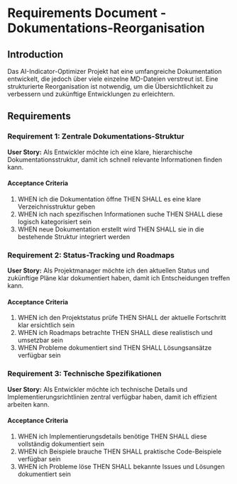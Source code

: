 # Requirements Document - Dokumentations-Reorganisation

## Introduction

Das AI-Indicator-Optimizer Projekt hat eine umfangreiche Dokumentation entwickelt, die jedoch über viele einzelne MD-Dateien verstreut ist. Eine strukturierte Reorganisation ist notwendig, um die Übersichtlichkeit zu verbessern und zukünftige Entwicklungen zu erleichtern.

## Requirements

### Requirement 1: Zentrale Dokumentations-Struktur

**User Story:** Als Entwickler möchte ich eine klare, hierarchische Dokumentationsstruktur, damit ich schnell relevante Informationen finden kann.

#### Acceptance Criteria

1. WHEN ich die Dokumentation öffne THEN SHALL es eine klare Verzeichnisstruktur geben
2. WHEN ich nach spezifischen Informationen suche THEN SHALL diese logisch kategorisiert sein
3. WHEN neue Dokumentation erstellt wird THEN SHALL sie in die bestehende Struktur integriert werden

### Requirement 2: Status-Tracking und Roadmaps

**User Story:** Als Projektmanager möchte ich den aktuellen Status und zukünftige Pläne klar dokumentiert haben, damit ich Entscheidungen treffen kann.

#### Acceptance Criteria

1. WHEN ich den Projektstatus prüfe THEN SHALL der aktuelle Fortschritt klar ersichtlich sein
2. WHEN ich Roadmaps betrachte THEN SHALL diese realistisch und umsetzbar sein
3. WHEN Probleme dokumentiert sind THEN SHALL Lösungsansätze verfügbar sein

### Requirement 3: Technische Spezifikationen

**User Story:** Als Entwickler möchte ich technische Details und Implementierungsrichtlinien zentral verfügbar haben, damit ich effizient arbeiten kann.

#### Acceptance Criteria

1. WHEN ich Implementierungsdetails benötige THEN SHALL diese vollständig dokumentiert sein
2. WHEN ich Beispiele brauche THEN SHALL praktische Code-Beispiele verfügbar sein
3. WHEN ich Probleme löse THEN SHALL bekannte Issues und Lösungen dokumentiert sein